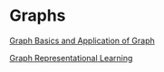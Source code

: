 # Graphs 
[Graph Basics and Application of Graph](https://medium.com/p/4de971ce0a0e)


[Graph Representational Learning](https://medium.com/p/6bd5f451938a)
